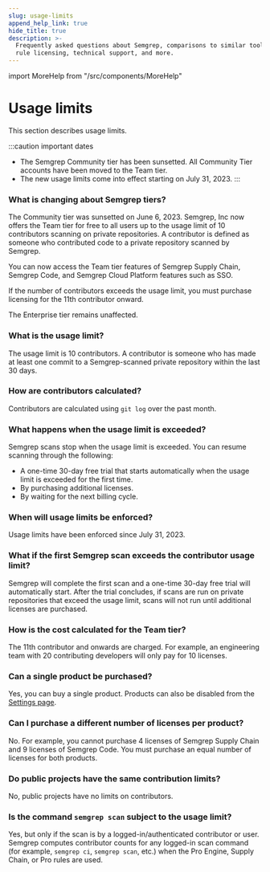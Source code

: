 ```yaml
---
slug: usage-limits
append_help_link: true
hide_title: true
description: >-
  Frequently asked questions about Semgrep, comparisons to similar tools,
  rule licensing, technical support, and more.
---
```


import MoreHelp from "/src/components/MoreHelp"

# Usage limits

This section describes usage limits.

:::caution important dates
* The Semgrep Community tier has been sunsetted. All Community Tier accounts have been moved to the Team tier.
* The new usage limits come into effect starting on July 31, 2023.
:::

### What is changing about Semgrep tiers?

The Community tier was sunsetted on June 6, 2023. Semgrep, Inc now offers the Team tier for free to all users up to the usage limit of 10 contributors scanning on private repositories. A contributor is defined as someone who contributed code to a private repository scanned by Semgrep.

You can now access the Team tier features of Semgrep Supply Chain, Semgrep Code, and Semgrep Cloud Platform features such as SSO.

If the number of contributors exceeds the usage limit, you must purchase licensing for the 11th contributor onward.

The Enterprise tier remains unaffected.

### What is the usage limit?

The usage limit is 10 contributors. A contributor is someone who has made at least one commit to a Semgrep-scanned private repository within the last 30 days.

### How are contributors calculated?

Contributors are calculated using `git log` over the past month.

### What happens when the usage limit is exceeded?

Semgrep scans stop when the usage limit is exceeded. You can resume scanning through the following:

* A one-time 30-day free trial that starts automatically when the usage limit is exceeded for the first time.
* By purchasing additional licenses.
* By waiting for the next billing cycle.

### When will usage limits be enforced?

Usage limits have been enforced since July 31, 2023.

### What if the first Semgrep scan exceeds the contributor usage limit?

Semgrep will complete the first scan and a one-time 30-day free trial will automatically start. After the trial concludes, if scans are run on private repositories that exceed the usage limit, scans will not run until additional licenses are purchased.

### How is the cost calculated for the Team tier?

The 11th contributor and onwards are charged. For example, an engineering team with 20 contributing developers will only pay for 10 licenses.

### Can a single product be purchased?

Yes, you can buy a single product. Products can also be disabled from the [Settings page](https://semgrep.dev/orgs/-/settings).

### Can I purchase a different number of licenses per product?

No. For example, you cannot purchase 4 licenses of Semgrep Supply Chain and 9 licenses of Semgrep Code. You must purchase an equal number of licenses for both products.

### Do public projects have the same contribution limits?

No, public projects have no limits on contributors.

### Is the command `semgrep scan` subject to the usage limit?

Yes, but only if the scan is by a logged-in/authenticated contributor or user. Semgrep computes contributor counts for any logged-in scan command (for example, `semgrep ci`, `semgrep scan`, etc.) when the Pro Engine, Supply Chain, or Pro rules are used.
